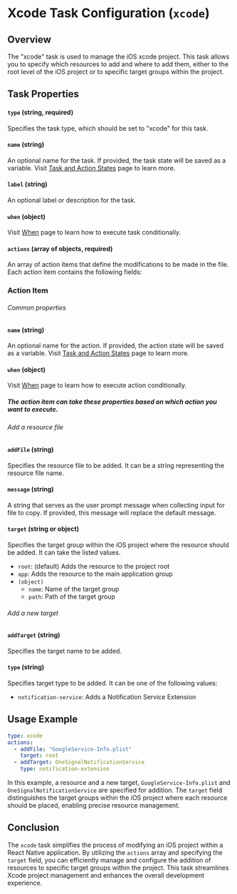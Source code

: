 Xcode Task Configuration (`xcode`)
==================================================

Overview
---------

The "xcode" task is used to manage the iOS xcode project. This task allows you to specify which resources to add and where to add them, either to the root level of the iOS project or to specific target groups within the project.

Task Properties
---------------

#### `type` (string, required)
Specifies the task type, which should be set to "xcode" for this task.

#### `name` (string)
An optional name for the task. If provided, the task state will be saved as a variable.
Visit [Task and Action States](STATES.md) page to learn more.

#### `label` (string)
An optional label or description for the task.

#### `when` (object)
Visit [When](WHEN.md) page to learn how to execute task conditionally.

#### `actions` (array of objects, required)
An array of action items that define the modifications to be made in the file. Each action item contains the following fields:

### Action Item

###### Common properties

#### `name` (string)
An optional name for the action. If provided, the action state will be saved as a variable.
Visit [Task and Action States](STATES.md) page to learn more.

#### `when` (object)
Visit [When](WHEN.md) page to learn how to execute action conditionally.

##### _The action item can take these properties based on which action you want to execute._

###### Add a resource file

#### `addFile` (string)
Specifies the resource file to be added. It can be a string representing the resource file name.

#### `message` (string)
A string that serves as the user prompt message when collecting input for file to copy. If provided, this message will replace the default message.

#### `target` (string or object)
Specifies the target group within the iOS project where the resource should be added. It can take the listed values.
- `root`: (default) Adds the resource to the project root
- `app`: Adds the resource to the main application group
- `(object)`
    - `name`: Name of the target group
    - `path`: Path of the target group

###### Add a new target

#### `addTarget` (string)
Specifies the target name to be added.

#### `type` (string)
Specifies target type to be added. It can be one of the following values:
- `notification-service`: Adds a Notification Service Extension

Usage Example
-------------

```yaml
type: xcode
actions:
  - addFile: "GoogleService-Info.plist"
    target: root
  - addTarget: OneSignalNotificationService
    type: notification-extension
```

In this example, a resource and a new target, `GoogleService-Info.plist` and `OneSignalNotificationService` are specified for addition. The `target` field distinguishes the target groups within the iOS project where each resource should be placed, enabling precise resource management.

Conclusion
----------

The `xcode` task simplifies the process of modifying an iOS project within a React Native application. By utilizing the `actions` array and specifying the `target` field, you can efficiently manage and configure the addition of resources to specific target groups within the project. This task streamlines Xcode project management and enhances the overall development experience.
